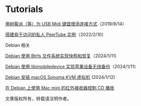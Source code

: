 # Tutorials

[用树莓派（等）为 USB Midi 键盘增添连接方式](MidiPi/index.md)（2019/8/14）

[搭建易于访问的私人 PeerTube 实例](PeerTube/index.md)（2022/2/10）

Debian 相关

[Debian 使用 Btrfs 文件系统实现快照和恢复](Debian/btrfs.md)（2024/1/11）

[Debian 使用 libimobiledevice 实现苹果设备无线备份](Debian/libimobiledevice.md)（2024/1/11）

[Debian 安装 macOS Sonoma KVM 虚拟机](Debian/osx-kvm.md) (2024/1/12)

[在 Debian 上使用 Mac mini 的红外接收器控制 CD 播放](Debian/cd-player.md)

文章版权所有，转载请注明作者。
